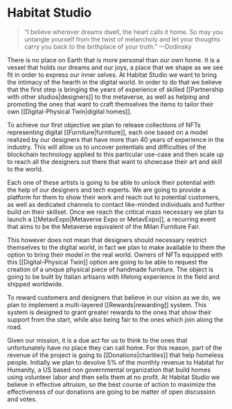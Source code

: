 # Habitat Studio

> “I     believe wherever dreams dwell, the heart calls it home. So may you     untangle yourself from the twist of melancholy and let your thoughts     carry you back to the birthplace of your truth.”   —Dodinsky  

There is no place on Earth that is more personal than our own home. It is a vessel that holds our dreams and our joys, a place that we shape as we see fit in order to express our inner selves. At Habitat Studio we want to bring the intimacy of the hearth in the digital world. In order to do that we believe that the first step is bringing the years of experience of skilled [[Partnership with other studios|designers]] to the metaverse, as well as helping and promoting the ones that want to craft themselves the items to tailor their own [[Digital-Physical Twin|digital homes]].

To achieve our first objective we plan to release collections of NFTs representing digital [[Furniture|furniture]], each one based on a model realized by our designers that have more than 40 years of experience in the industry. This will allow us to uncover potentials and difficulties of the blockchain technology applied to this particular use-case and then scale up to reach all the designers out there that want to showcase their art and skill to the world. 

Each one of these artists is going to be able to unlock their potential with the help of our designers and tech experts. We are going to provide a platform for them to show their work and reach out to potential customers, as well as dedicated channels to contact like-minded individuals and further build on their skillset. Once we reach the critical mass necessary we plan to launch a [[MetavExpo|Metaverse Expo or MetavExpo]], a recurring event that aims to be the Metaverse equivalent of the Milan Furniture Fair.

This however does not mean that designers should necessary restrict themselves to the digital world, in fact we plan to make available to them the option to bring their model in the real world. Owners of NFTs equipped with this [[Digital-Physical Twin]] option are going to be able to request the creation of a unique physical piece of handmade furniture. The object is going to be built by Italian artisans with lifelong experience in the field and shipped worldwide.

To reward customers and designers that believe in our vision as we do, we plan to implement a multi-layered [[Rewards|rewarding]] system. This system is designed to grant greater rewards to the ones that show their support from the start, while also being fair to the ones which join along the road.

Given our mission, it is a due act for us to think to the ones that unfortunately have no place they can call home. For this reason, part of the revenue of the project is going to [[Donations|charities]] that help homeless people. Initially we plan to devolve 5% of the monthly revenue to Habitat for Humanity, a US based non governmental organization that build homes using volunteer labor and then sells them at no profit. At Habitat Studio we believe in effective altruism, so the best course of action to maximize the effectiveness of our donations are going to be matter of open discussion and votes.